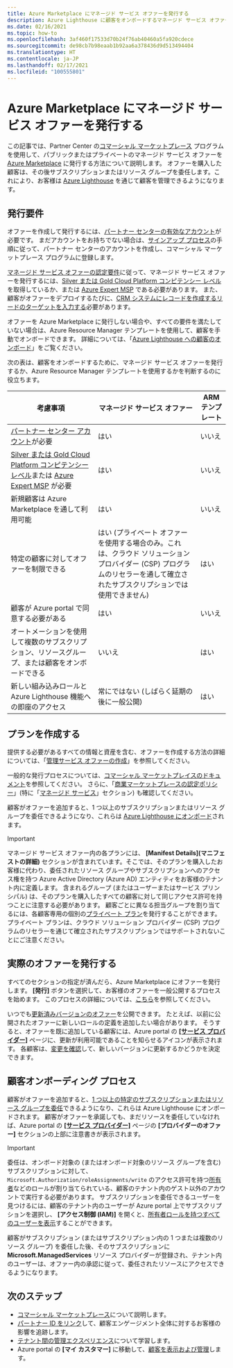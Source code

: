 ```yaml
---
title: Azure Marketplace にマネージド サービス オファーを発行する
description: Azure Lighthouse に顧客をオンボードするマネージド サービス オファーを発行する方法について説明します。
ms.date: 02/16/2021
ms.topic: how-to
ms.openlocfilehash: 3af460f17533d70b24f76ab40460a5fa920cdece
ms.sourcegitcommit: de98cb7b98eaab1b92aa6a378436d9d513494404
ms.translationtype: HT
ms.contentlocale: ja-JP
ms.lasthandoff: 02/17/2021
ms.locfileid: "100555801"
---
```

# <a name="publish-a-managed-service-offer-to-azure-marketplace"></a>Azure Marketplace にマネージド サービス オファーを発行する

この記事では、Partner Center の[コマーシャル マーケットプレース](../../marketplace/overview.md) プログラムを使用して、パブリックまたはプライベートのマネージド サービス オファーを [Azure Marketplace](https://azuremarketplace.microsoft.com) に発行する方法について説明します。 オファーを購入した顧客は、その後サブスクリプションまたはリソース グループを委任します。これにより、お客様は [Azure Lighthouse](../overview.md) を通じて顧客を管理できるようになります。

## <a name="publishing-requirements"></a>発行要件

オファーを作成して発行するには、[パートナー センターの有効なアカウント](../../marketplace/partner-center-portal/create-account.md)が必要です。 まだアカウントをお持ちでない場合は、[サインアップ プロセス](https://aka.ms/joinmarketplace)の手順に従って、パートナー センターのアカウントを作成し、コマーシャル マーケットプレース プログラムに登録します。

[マネージド サービス オファーの認定要件](/legal/marketplace/certification-policies#700-managed-services)に従って、マネージド サービス オファーを発行するには、[Silver または Gold Cloud Platform コンピテンシー レベル](/partner-center/learn-about-competencies)を取得しているか、または [Azure Expert MSP](https://partner.microsoft.com/membership/azure-expert-msp) である必要があります。 また、顧客がオファーをデプロイするたびに、[CRM システムにレコードを作成するリードのターゲットを入力する](../../marketplace/plan-managed-service-offer.md#customer-leads)必要があります。

オファーを Azure Marketplace に発行しない場合や、すべての要件を満たしていない場合は、Azure Resource Manager テンプレートを使用して、顧客を手動でオンボードできます。 詳細については、「[Azure Lighthouse への顧客のオンボード](onboard-customer.md)」をご覧ください。

次の表は、顧客をオンボードするために、マネージド サービス オファーを発行するか、Azure Resource Manager テンプレートを使用するかを判断するのに役立ちます。

|**考慮事項**  |**マネージド サービス オファー**  |**ARM テンプレート**  |
|---------|---------|---------|
|[パートナー センター アカウント](../../marketplace/partner-center-portal/create-account.md)が必要   |はい         |いいえ        |
|[Silver または Gold Cloud Platform コンピテンシー レベル](/partner-center/learn-about-competencies)または [Azure Expert MSP](https://partner.microsoft.com/membership/azure-expert-msp) が必要      |はい         |いいえ         |
|新規顧客は Azure Marketplace を通して利用可能     |はい     |いいえ       |
|特定の顧客に対してオファーを制限できる     |はい (プライベート オファーを使用する場合のみ。これは、クラウド ソリューション プロバイダー (CSP) プログラムのリセラーを通して確立されたサブスクリプションでは使用できません)         |はい         |
|顧客が Azure portal で同意する必要がある     |はい     |いいえ   |
|オートメーションを使用して複数のサブスクリプション、リソースグループ、または顧客をオンボードできる |いいえ     |はい    |
|新しい組み込みロールと Azure Lighthouse 機能への即座のアクセス     |常にではない (しばらく延期の後に一般公開)         |はい         |

## <a name="create-your-offer"></a>プランを作成する

提供する必要があるすべての情報と資産を含む、オファーを作成する方法の詳細については、「[管理サービス オファーの作成](../../marketplace/create-managed-service-offer.md)」を参照してください。

一般的な発行プロセスについては、[コマーシャル マーケットプレイスのドキュメント](../../marketplace/overview.md)を参照してください。 さらに、「[商業マーケットプレースの認定ポリシー](/legal/marketplace/certification-policies)」(特に「[マネージド サービス](/legal/marketplace/certification-policies#700-managed-services)」セクション) も確認してください。

顧客がオファーを追加すると、1 つ以上のサブスクリプションまたはリソース グループを委任できるようになり、これらは [Azure Lighthouse にオンボード](#the-customer-onboarding-process)されます。

> [!IMPORTANT]
> マネージド サービス オファー内の各プランには、 **[Manifest Details]\(マニフェストの詳細\)** セクションが含まれています。そこでは、そのプランを購入したお客様に代わり、委任されたリソース グループやサブスクリプションへのアクセス権を持つ Azure Active Directory (Azure AD) エンティティをお客様のテナント内に定義します。 含まれるグループ (またはユーザーまたはサービス プリンシパル) は、そのプランを購入したすべての顧客に対して同じアクセス許可を持つことに注意する必要があります。 顧客ごとに異なる担当グループを割り当てるには、各顧客専用の個別の[プライベート プラン](../../marketplace/private-offers.md)を発行することができます。 プライベート プランは、クラウド ソリューション プロバイダー (CSP) プログラムのリセラーを通じて確立されたサブスクリプションではサポートされないことにご注意ください。

## <a name="publish-your-offer"></a>実際のオファーを発行する

すべてのセクションの指定が済んだら、Azure Marketplace にオファーを発行します。 **[発行]** ボタンを選択して、お客様のオファーを一般公開するプロセスを始めます。 このプロセスの詳細については、[こちら](../../marketplace/review-publish-offer.md)を参照してください。

いつでも[更新済みバージョンのオファー](../..//marketplace/partner-center-portal/update-existing-offer.md)を公開できます。 たとえば、以前に公開されたオファーに新しいロールの定義を追加したい場合があります。 そうすると、オファーを既に追加している顧客には、Azure portal の [ **[サービス プロバイダー]**](view-manage-service-providers.md) ページに、更新が利用可能であることを知らせるアイコンが表示されます。 各顧客は、[変更を確認](view-manage-service-providers.md#update-service-provider-offers)して、新しいバージョンに更新するかどうかを決定できます。 

## <a name="the-customer-onboarding-process"></a>顧客オンボーディング プロセス

顧客がオファーを追加すると、[1 つ以上の特定のサブスクリプションまたはリソース グループを委任](view-manage-service-providers.md#delegate-resources)できるようになり、これらは Azure Lighthouse にオンボードされます。 顧客がオファーを承諾しても、まだリソースを委任していなければ、Azure portal の [ **[サービス プロバイダー]**](view-manage-service-providers.md) ページの **[プロバイダーのオファー]** セクションの上部に注意書きが表示されます。

> [!IMPORTANT]
> 委任は、オンボード対象の (またはオンボード対象のリソース グループを含む) サブスクリプションに対して、`Microsoft.Authorization/roleAssignments/write` のアクセス許可を持つ[所有者](../../role-based-access-control/built-in-roles.md#owner)などのロールが割り当てられている、顧客のテナント内のゲスト以外のアカウントで実行する必要があります。 サブスクリプションを委任できるユーザーを見つけるには、顧客のテナント内のユーザーが Azure portal 上でサブスクリプションを選択し、 **[アクセス制御 (IAM)]** を開くと、[所有者ロールを持つすべてのユーザーを表示](../../role-based-access-control/role-assignments-list-portal.md#list-owners-of-a-subscription)することができます。

顧客がサブスクリプション (またはサブスクリプション内の 1 つまたは複数のリソース グループ) を委任した後、そのサブスクリプションに **Microsoft.ManagedServices** リソース プロバイダーが登録され、テナント内のユーザーは、オファー内の承認に従って、委任されたリソースにアクセスできるようになります。

## <a name="next-steps"></a>次のステップ

- [コマーシャル マーケットプレース](../../marketplace/overview.md)について説明します。
- [パートナー ID をリンク](partner-earned-credit.md)して、顧客エンゲージメント全体に対するお客様の影響を追跡します。
- [テナント間の管理エクスペリエンス](../concepts/cross-tenant-management-experience.md)について学習します。
- Azure portal の **[マイ カスタマー]** に移動して、[顧客を表示および管理](view-manage-customers.md)します。
